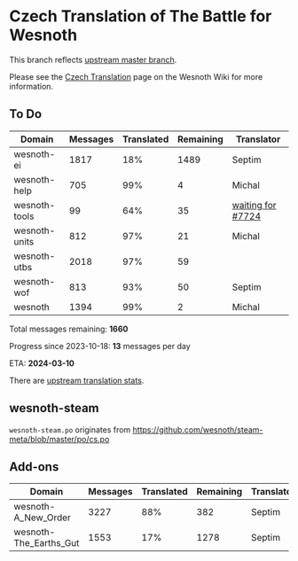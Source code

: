 # Czech Translation of The Battle for Wesnoth

This branch reflects [upstream master branch](https://github.com/wesnoth/wesnoth/tree/master).

Please see the [Czech Translation](https://wiki.wesnoth.org/CzechTranslation) page on the Wesnoth Wiki for more information.

## To Do

Domain | Messages | Translated | Remaining | Translator
------ | -------- | ---------- | --------- | ----------
wesnoth-ei | 1817 | 18% | 1489 | Septim
wesnoth-help | 705 | 99% | 4 | Michal
wesnoth-tools | 99 | 64% | 35 | [waiting for #7724](https://github.com/wesnoth/wesnoth/issues/7724)
wesnoth-units | 812 | 97% | 21 | Michal
wesnoth-utbs | 2018 | 97% | 59 |
wesnoth-wof | 813 | 93% | 50 | Septim
wesnoth | 1394 | 99% | 2 | Michal

Total messages remaining: **1660**

Progress since 2023-10-18: **13** messages per day

ETA: **2024-03-10**

There are [upstream translation stats](https://www.wesnoth.org/gettext/?view=langs&version=master&lang=cs).

## wesnoth-steam
`wesnoth-steam.po` originates from https://github.com/wesnoth/steam-meta/blob/master/po/cs.po

## Add-ons
Domain | Messages | Translated | Remaining | Translator
------ | -------- | ---------- | --------- | ----------
wesnoth-A_New_Order | 3227 | 88% | 382 | Septim
wesnoth-The_Earths_Gut | 1553 | 17% | 1278 | Septim
